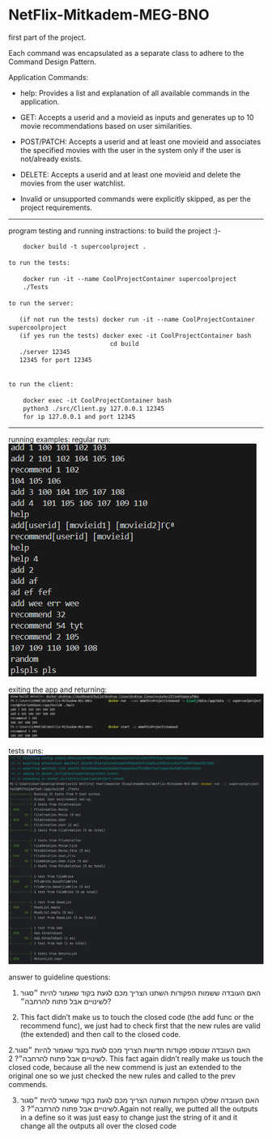 # NetFlix-Mitkadem-MEG-BNO

first part of the project.

Each command was encapsulated as a separate class to adhere to the Command Design Pattern.

Application Commands:
- help: Provides a list and explanation of all available commands in the application.

- GET: Accepts a userid and a movieid as inputs and generates up to 10 movie recommendations based on user similarities.

- POST/PATCH: Accepts a userid and at least one movieid and associates the specified movies with the user in the system only if
   the user is not/already exists.
- DELETE: Accepts a userid and at least one movieid and delete the movies from the user watchlist.
* Invalid or unsupported commands were explicitly skipped, as per the project requirements.

-----------------------------------------------------------------------------------------------------------------------------------------

program testing and running instractions:
    to build the project :)-
    
        docker build -t supercoolproject .

    to run the tests:

        docker run -it --name CoolProjectContainer supercoolproject
        ./Tests

    to run the server:

       (if not run the tests) docker run -it --name CoolProjectContainer supercoolproject
       (if yes run the tests) docker exec -it CoolProjectContainer bash
                                cd build
       ./server 12345 
       12345 for port 12345


    to run the client:

        docker exec -it CoolProjectContainer bash
        python3 ./src/Client.py 127.0.0.1 12345
        for ip 127.0.0.1 and port 12345

-----------------------------------------------------------------------------------------------------------------------------------------



running examples:
regular run:
![alt text](image.png)

exiting the app and returning:
![alt text](image-1.png)

tests runs:
![alt text](image-2.png)



answer to guideline questions:
1. האם העובדה ששמות הפקודות השתנו הצריך מכם לגעת בקוד שאמור להיות ״סגור
   לשינויים אבל פתוח להרחבה״?

1. This fact didn’t make us to touch the closed code (the add func or the recommend func), 
we just had to check first that the new rules are valid (the extended) and then call to the closed code.


2.האם העובדה שנוספו פקודות חדשות הצריך מכם לגעת בקוד שאמור להיות ״סגור
לשינויים אבל פתוח להרחבה״?
2. This fact again didn’t really make us touch the closed code, 
because all the new commend is just an extended to the original one so we just checked the new rules and called to the prev commends.

3. האם העובדה שפלט הפקודות השתנה הצריך מכם לגעת בקוד שאמור להיות ״סגור
  לשינויים אבל פתוח להרחבה״?
3.Again not really, 
we putted all the outputs in a define so it was just easy to change just the string of it and it change all the outputs all over the closed code
